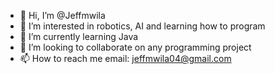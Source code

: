 - 👋 Hi, I’m @Jeffmwila
- 👀 I’m interested in robotics, AI and learning how to program
- 🌱 I’m currently learning Java
- 💞️ I’m looking to collaborate on any programming project
- 📫 How to reach me email: jeffmwila04@gmail.com

<!---
Jeffmwila/Jeffmwila is a ✨ special ✨ repository because its `README.md` (this file) appears on your GitHub profile.
You can click the Preview link to take a look at your changes.
--->

